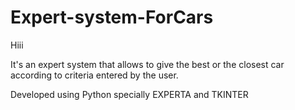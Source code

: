 # Expert-system-ForCars
 Hiii 
 
 It's an expert system that allows to give the best or the closest car according to criteria entered by the user.
 
 Developed using Python specially EXPERTA and TKINTER 
 
    
    
    
 
 
